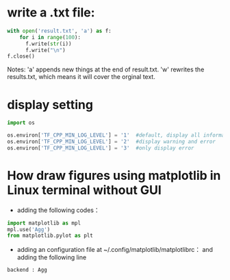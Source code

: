 # write a .txt file:

```python
with open('result.txt', 'a') as f:
    for i in range(100):
      f.write(str(i))
      f.write("\n")
f.close()
```

Notes: 'a' appends new things at the end of result.txt. 'w' rewrites the results.txt, which means it will cover the orginal text. 

# display setting
```python
import os

os.environ['TF_CPP_MIN_LOG_LEVEL'] = '1'  #default, display all information
os.environ['TF_CPP_MIN_LOG_LEVEL'] = '2'  #display warning and error
os.environ['TF_CPP_MIN_LOG_LEVEL'] = '3'  #only display error
```

# How draw figures using matplotlib in Linux terminal without GUI
- adding the following codes：
```python
import matplotlib as mpl
mpl.use('Agg')
from matplotlib.pylot as plt
```
- adding an configuration file at ~/.config/matplotlib/matplotlibrc：
and adding the following line
```
backend : Agg
```
